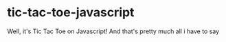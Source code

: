 # tic-tac-toe-javascript
 Well, it's Tic Tac Toe on Javascript! And that's pretty much all i have to say
